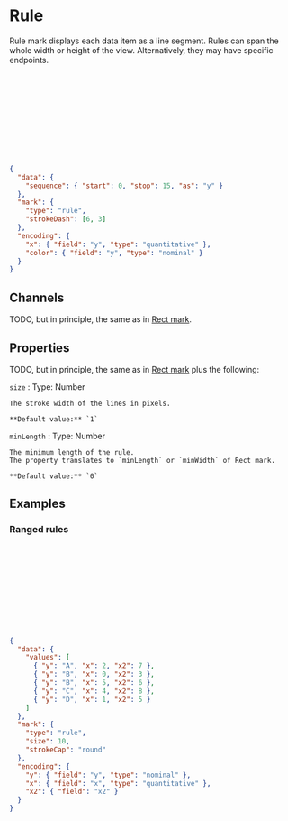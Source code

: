 # Rule

Rule mark displays each data item as a line segment. Rules can span the whole
width or height of the view. Alternatively, they may have specific endpoints.

<div class="embed-example">
<div class="embed-container" style="height: 150px"></div>
<div class="embed-spec">

```json
{
  "data": {
    "sequence": { "start": 0, "stop": 15, "as": "y" }
  },
  "mark": {
    "type": "rule",
    "strokeDash": [6, 3]
  },
  "encoding": {
    "x": { "field": "y", "type": "quantitative" },
    "color": { "field": "y", "type": "nominal" }
  }
}
```

</div>
</div>

## Channels

TODO, but in principle, the same as in [Rect mark](./rect.md).

## Properties

TODO, but in principle, the same as in [Rect mark](./rect.md) plus the following:

`size`
: Type: Number

    The stroke width of the lines in pixels.

    **Default value:** `1`

`minLength`
: Type: Number

    The minimum length of the rule.
    The property translates to `minLength` or `minWidth` of Rect mark.

    **Default value:** `0`

## Examples

### Ranged rules

<div class="embed-example">
<div class="embed-container" style="height: 150px"></div>
<div class="embed-spec">

```json
{
  "data": {
    "values": [
      { "y": "A", "x": 2, "x2": 7 },
      { "y": "B", "x": 0, "x2": 3 },
      { "y": "B", "x": 5, "x2": 6 },
      { "y": "C", "x": 4, "x2": 8 },
      { "y": "D", "x": 1, "x2": 5 }
    ]
  },
  "mark": {
    "type": "rule",
    "size": 10,
    "strokeCap": "round"
  },
  "encoding": {
    "y": { "field": "y", "type": "nominal" },
    "x": { "field": "x", "type": "quantitative" },
    "x2": { "field": "x2" }
  }
}
```

</div>
</div>
